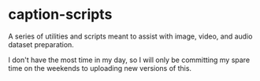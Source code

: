 # caption-scripts
A series of utilities and scripts meant to assist with image, video, and audio dataset preparation.

I don't have the most time in my day, so I will only be committing my spare time on the weekends to uploading new versions of this.
